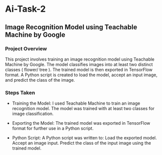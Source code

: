 # Ai-Task-2
## Image Recognition Model using Teachable Machine by Google
### Project Overview
This project involves training an image recognition model using Teachable Machine by Google. The model classifies images into at least two distinct classes ( flower/ tree ). The trained model is then exported in TensorFlow format. A Python script is created to load the model, accept an input image, and predict the class of the image.

### Steps Taken
- Training the Model:
I used Teachable Machine to train an image recognition model.
The model was trained with at least two classes for image classification.

- Exporting the Model:
The trained model was exported in TensorFlow format for further use in a Python script.

- Python Script:
A Python script was written to:
 Load the exported model.
 Accept an image input.
 Predict the class of the input image using the trained model.
